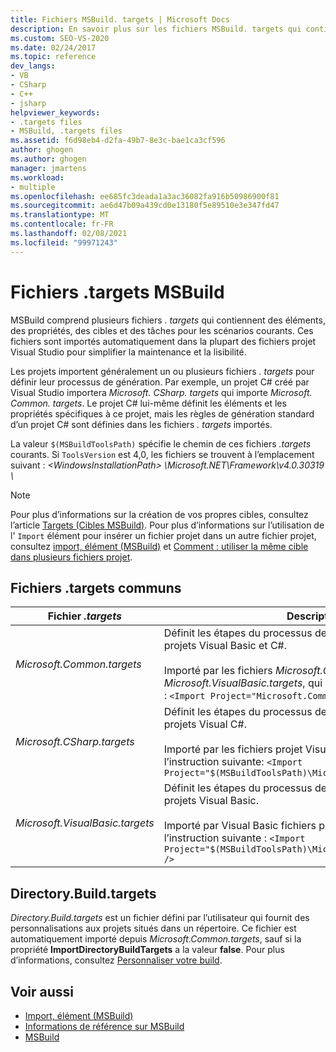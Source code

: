 ```yaml
---
title: Fichiers MSBuild. targets | Microsoft Docs
description: En savoir plus sur les fichiers MSBuild. targets qui contiennent des éléments, des propriétés, des cibles et des tâches pour les scénarios courants.
ms.custom: SEO-VS-2020
ms.date: 02/24/2017
ms.topic: reference
dev_langs:
- VB
- CSharp
- C++
- jsharp
helpviewer_keywords:
- .targets files
- MSBuild, .targets files
ms.assetid: f6d98eb4-d2fa-49b7-8e3c-bae1ca3cf596
author: ghogen
ms.author: ghogen
manager: jmartens
ms.workload:
- multiple
ms.openlocfilehash: ee685fc3deada1a3ac36082fa916b50986900f81
ms.sourcegitcommit: ae6d47b09a439cd0e13180f5e89510e3e347fd47
ms.translationtype: MT
ms.contentlocale: fr-FR
ms.lasthandoff: 02/08/2021
ms.locfileid: "99971243"
---
```

# <a name="msbuild-targets-files"></a>Fichiers .targets MSBuild

MSBuild comprend plusieurs fichiers *. targets* qui contiennent des éléments, des propriétés, des cibles et des tâches pour les scénarios courants. Ces fichiers sont importés automatiquement dans la plupart des fichiers projet Visual Studio pour simplifier la maintenance et la lisibilité.

 Les projets importent généralement un ou plusieurs fichiers *. targets* pour définir leur processus de génération. Par exemple, un projet C# créé par Visual Studio importera *Microsoft. CSharp. targets* qui importe *Microsoft. Common. targets*. Le projet C# lui-même définit les éléments et les propriétés spécifiques à ce projet, mais les règles de génération standard d’un projet C# sont définies dans les fichiers *. targets* importés.

 La valeur `$(MSBuildToolsPath)` spécifie le chemin de ces fichiers *.targets* courants. Si `ToolsVersion` est 4,0, les fichiers se trouvent à l’emplacement suivant : *\<WindowsInstallationPath> \Microsoft.NET\Framework\v4.0.30319 \\*

> [!NOTE]
> Pour plus d’informations sur la création de vos propres cibles, consultez l’article [Targets (Cibles MSBuild)](../msbuild/msbuild-targets.md). Pour plus d’informations sur l’utilisation de l' `Import` élément pour insérer un fichier projet dans un autre fichier projet, consultez [import, élément (MSBuild)](../msbuild/import-element-msbuild.md) et [Comment : utiliser la même cible dans plusieurs fichiers projet](../msbuild/how-to-use-the-same-target-in-multiple-project-files.md).

## <a name="common-targets-files"></a>Fichiers .targets communs

| Fichier *.targets* | Description |
|---------------------------------| - |
| *Microsoft.Common.targets* | Définit les étapes du processus de génération standard pour les projets Visual Basic et C#.<br /><br /> Importé par les fichiers *Microsoft.CSharp.targets* et *Microsoft.VisualBasic.targets*, qui incluent l’instruction suivante : `<Import Project="Microsoft.Common.targets" />` |
| *Microsoft.CSharp.targets* | Définit les étapes du processus de génération standard pour les projets Visual C#.<br /><br /> Importé par les fichiers projet Visual C# (*.csproj*), qui incluent l’instruction suivante: `<Import Project="$(MSBuildToolsPath)\Microsoft.CSharp.targets" />` |
| *Microsoft.VisualBasic.targets* | Définit les étapes du processus de génération standard pour les projets Visual Basic.<br /><br /> Importé par Visual Basic fichiers projet (*. vbproj*), qui incluent l’instruction suivante : `<Import Project="$(MSBuildToolsPath)\Microsoft.VisualBasic.targets" />` |

## <a name="directorybuildtargets"></a>Directory.Build.targets

*Directory.Build.targets* est un fichier défini par l’utilisateur qui fournit des personnalisations aux projets situés dans un répertoire. Ce fichier est automatiquement importé depuis *Microsoft.Common.targets*, sauf si la propriété **ImportDirectoryBuildTargets** a la valeur **false**. Pour plus d’informations, consultez [Personnaliser votre build](customize-your-build.md).

## <a name="see-also"></a>Voir aussi

- [Import, élément (MSBuild)](../msbuild/import-element-msbuild.md)
- [Informations de référence sur MSBuild](../msbuild/msbuild-reference.md)
- [MSBuild](../msbuild/msbuild.md)
